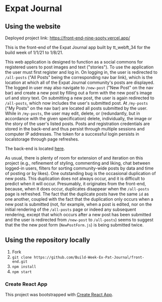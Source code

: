 # Expat Journal

## Using the website

Deployed project link: https://front-end-nine-sooty.vercel.app/

This is the front-end of the Expat Journal app built by tt_webft_34 for the build week of 1/1/21 to 1/8/21.

This web application is designed to function as a social commons for registered users to post images and text ("stories"). To use the application the user must first register and log in. On logging in, the user is redirected to `/all-posts` ("All Posts" being the corresponding nav bar link), which is the location at which all of the Expat Journal community's posts are displayed. The logged in user may also navigate to `/new-post` ("New Post" on the nav bar) and create a new post by filling out a form with the new post's image url and story text. On submitting a new post, the user is again redirected to `/all-posts`, which now includes the user's submitted post. At `/my-posts` ("My Posts" on the nav bar) are located all posts submitted by the user. While in `/my-posts`, the user may edit, delete, or (redundantly, but in accordance with the given specification) delete, individually, the image or the story of the user's listed posts. Posts and registration credentials are stored in the back-end and thus persist through multiple sessions and computer IP addresses. The token for a successful login persists in localstorage through page refreshes.

The back-end is located [here](https://github.com/Build-Week-Ex-Pat-Journal/back-end).

As usual, there is plenty of room for extension of and iteration on this project (e.g., refinement of styling, commenting and liking, chat between logged-in users, filters for sorting community-wide posts by data and time of posting or by likes). One outstanding bug is the occasional duplication of new posts. This duplication does not always occur, and it is difficult to predict when it will occur. Presumably, it originates from the front-end, because, when it does occur, duplicates disappear when the `/all-posts` page is refreshed. The fact that the duplicate posts have the same `id` as one another, coupled with the fact that the duplication only occurs when a new post is submitted (not, for example, when a post is edited, nor on the initial rendering of the `/all-posts` page or indeed any subsequent rendering, except that which occurs after a new post has been submitted and the user is redirected from `/new-post` to `/all-posts`) seems to suggest that the the new post form (`NewPostForm.js`) is being submitted twice.

## Using the repository locally

1. Fork
2. `git clone https://github.com/Build-Week-Ex-Pat-Journal/front-end.git`
3. `npm install`
4. `npm start`

### Create React App

This project was bootstrapped with [Create React App](https://github.com/facebook/create-react-app).
